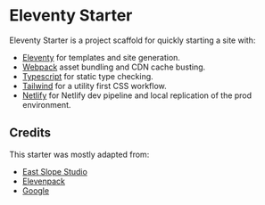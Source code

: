# Eleventy Starter

Eleventy Starter is a project scaffold for quickly starting a site with:

- [Eleventy](https://11ty.dev) for templates and site generation.
- [Webpack](https://webpack.js.org) asset bundling and CDN cache busting.
- [Typescript](https://www.typescriptlang.org/) for static type checking.
- [Tailwind](https://tailwindcss.com) for a utility first CSS workflow.
- [Netlify](https://www.npmjs.com/package/netlify-cli) for Netlify dev pipeline and local replication of the prod environment.

## Credits

This starter was mostly adapted from:

- [East Slope Studio](https://github.com/eastslopestudio/eleventy-starter)
- [Elevenpack](https://github.com/deviousdodo/elevenpack/)
- [Google](https://github.com/google/eleventy-high-performance-blog)
